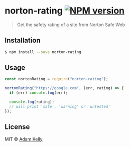 # norton-rating [![NPM version][npm-image]][npm-url]

> Get the safety rating of a site from Norton Safe Web

## Installation

```sh
$ npm install --save norton-rating
```

## Usage

```js
const nortonRating = require("norton-rating");

nortonRating("https://google.com", (err, rating) => {
  if (err) console.log(err);

  console.log(rating);
  // will print 'safe', 'warning' or 'untested'
});
```

## License

MIT © [Adam Kelly](https://adamisntdead.com)

[npm-image]: https://badge.fury.io/js/norton-rating.svg
[npm-url]: https://npmjs.org/package/norton-rating
